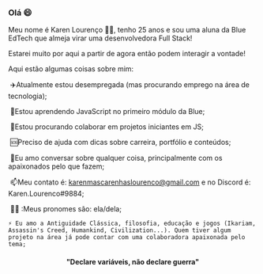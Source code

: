 ### Olá :smile:

Meu nome é Karen Lourenço :rainbow_flag:, tenho 25 anos e sou uma aluna da Blue EdTech que almeja virar uma desenvolvedora Full Stack!

Estarei muito por aqui a partir de agora então podem interagir a vontade!

Aqui estão algumas coisas sobre mim:

​	:airplane:Atualmente estou desempregada (mas procurando emprego na área de tecnologia);

​	:seedling:Estou aprendendo JavaScript no primeiro módulo da Blue;

​	:dancers:Estou procurando colaborar em projetos iniciantes em JS;

​	:sos:Preciso de ajuda com dicas sobre carreira, portfólio e conteúdos;

​	:speech_balloon:Eu amo conversar sobre qualquer coisa, principalmente com os apaixonados pelo que fazem;

​	:mailbox:Meu contato é: karenmascarenhaslourenco@gmail.com e no Discord é: Karen.Lourenco#9884;

​	:woman_astronaut: :Meus pronomes são: ela/dela;

	⚡ Eu amo a Antiguidade Clássica, filosofia, educação e jogos (Ikariam, Assassin's Creed, Humankind, Civilization...). Quem tiver algum projeto na área já pode contar com uma colaboradora apaixonada pelo tema;



<h4 align="center">"Declare variáveis, não declare guerra" </h4>

